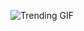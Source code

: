 ![Trending GIF](https://media0.giphy.com/media/v1.Y2lkPThiYjIxNzcyeWY0a2hiYXJmMmU4c2ZiODkzZXp3ZHZnZDhjcGdwaWJyY3BueHlnNiZlcD12MV9naWZzX3NlYXJjaCZjdD1n/xUPGcEliCc7bETyfO8/giphy.gif)
